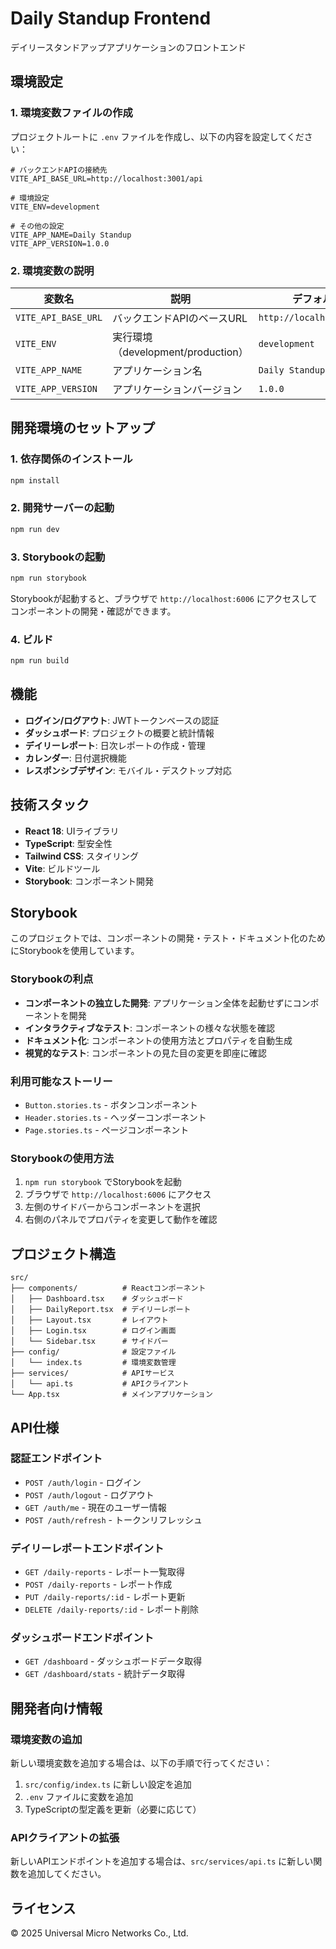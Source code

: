 # Daily Standup Frontend

デイリースタンドアップアプリケーションのフロントエンド

## 環境設定

### 1. 環境変数ファイルの作成

プロジェクトルートに `.env` ファイルを作成し、以下の内容を設定してください：

```env
# バックエンドAPIの接続先
VITE_API_BASE_URL=http://localhost:3001/api

# 環境設定
VITE_ENV=development

# その他の設定
VITE_APP_NAME=Daily Standup
VITE_APP_VERSION=1.0.0
```

### 2. 環境変数の説明

| 変数名 | 説明 | デフォルト値 |
|--------|------|-------------|
| `VITE_API_BASE_URL` | バックエンドAPIのベースURL | `http://localhost:3001/api` |
| `VITE_ENV` | 実行環境（development/production） | `development` |
| `VITE_APP_NAME` | アプリケーション名 | `Daily Standup` |
| `VITE_APP_VERSION` | アプリケーションバージョン | `1.0.0` |

## 開発環境のセットアップ

### 1. 依存関係のインストール

```bash
npm install
```

### 2. 開発サーバーの起動

```bash
npm run dev
```

### 3. Storybookの起動

```bash
npm run storybook
```

Storybookが起動すると、ブラウザで `http://localhost:6006` にアクセスしてコンポーネントの開発・確認ができます。

### 4. ビルド

```bash
npm run build
```

## 機能

- **ログイン/ログアウト**: JWTトークンベースの認証
- **ダッシュボード**: プロジェクトの概要と統計情報
- **デイリーレポート**: 日次レポートの作成・管理
- **カレンダー**: 日付選択機能
- **レスポンシブデザイン**: モバイル・デスクトップ対応

## 技術スタック

- **React 18**: UIライブラリ
- **TypeScript**: 型安全性
- **Tailwind CSS**: スタイリング
- **Vite**: ビルドツール
- **Storybook**: コンポーネント開発

## Storybook

このプロジェクトでは、コンポーネントの開発・テスト・ドキュメント化のためにStorybookを使用しています。

### Storybookの利点

- **コンポーネントの独立した開発**: アプリケーション全体を起動せずにコンポーネントを開発
- **インタラクティブなテスト**: コンポーネントの様々な状態を確認
- **ドキュメント化**: コンポーネントの使用方法とプロパティを自動生成
- **視覚的なテスト**: コンポーネントの見た目の変更を即座に確認

### 利用可能なストーリー

- `Button.stories.ts` - ボタンコンポーネント
- `Header.stories.ts` - ヘッダーコンポーネント
- `Page.stories.ts` - ページコンポーネント

### Storybookの使用方法

1. `npm run storybook` でStorybookを起動
2. ブラウザで `http://localhost:6006` にアクセス
3. 左側のサイドバーからコンポーネントを選択
4. 右側のパネルでプロパティを変更して動作を確認

## プロジェクト構造

```
src/
├── components/          # Reactコンポーネント
│   ├── Dashboard.tsx    # ダッシュボード
│   ├── DailyReport.tsx  # デイリーレポート
│   ├── Layout.tsx       # レイアウト
│   ├── Login.tsx        # ログイン画面
│   └── Sidebar.tsx      # サイドバー
├── config/              # 設定ファイル
│   └── index.ts         # 環境変数管理
├── services/            # APIサービス
│   └── api.ts           # APIクライアント
└── App.tsx              # メインアプリケーション
```

## API仕様

### 認証エンドポイント

- `POST /auth/login` - ログイン
- `POST /auth/logout` - ログアウト
- `GET /auth/me` - 現在のユーザー情報
- `POST /auth/refresh` - トークンリフレッシュ

### デイリーレポートエンドポイント

- `GET /daily-reports` - レポート一覧取得
- `POST /daily-reports` - レポート作成
- `PUT /daily-reports/:id` - レポート更新
- `DELETE /daily-reports/:id` - レポート削除

### ダッシュボードエンドポイント

- `GET /dashboard` - ダッシュボードデータ取得
- `GET /dashboard/stats` - 統計データ取得

## 開発者向け情報

### 環境変数の追加

新しい環境変数を追加する場合は、以下の手順で行ってください：

1. `src/config/index.ts` に新しい設定を追加
2. `.env` ファイルに変数を追加
3. TypeScriptの型定義を更新（必要に応じて）

### APIクライアントの拡張

新しいAPIエンドポイントを追加する場合は、`src/services/api.ts` に新しい関数を追加してください。

## ライセンス

© 2025 Universal Micro Networks Co., Ltd.
